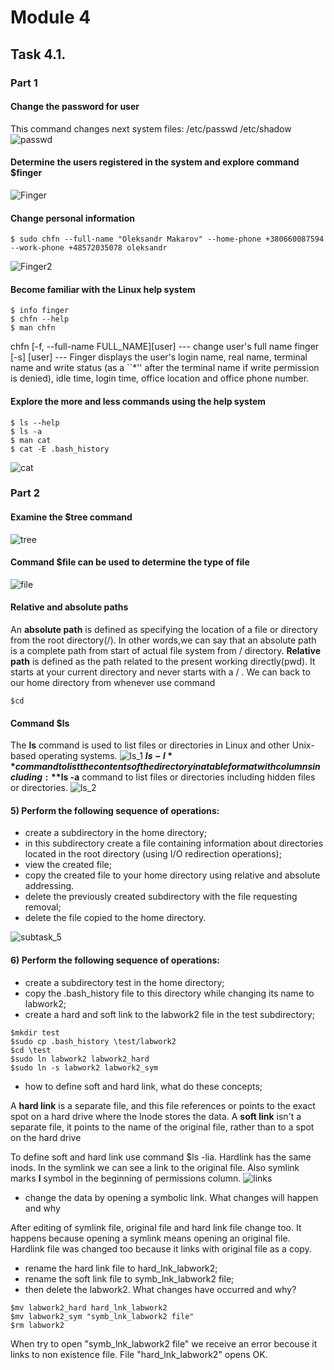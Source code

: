 # Module 4
## Task 4.1. 
### Part 1

#### Change the password for user
This command changes next system files:
/etc/passwd
/etc/shadow
![passwd](images/Screenshot1_m4_1.png)
#### Determine the users registered in the system and explore command $finger
![Finger](images/Screenshot2_m4_1.png)
#### Change personal information
```
$ sudo chfn --full-name "Oleksandr Makarov" --home-phone +380660087594 --work-phone +48572035078 oleksandr
```
![Finger2](images/Screenshot3_m4_1.png)
#### Become familiar with the Linux help system
```
$ info finger
$ chfn --help
$ man chfn
```
chfn [-f, --full-name FULL_NAME][user] --- change user's full name
finger [-s] [user] --- Finger displays the user's login name, real name, terminal    name and write status (as a ``*'' after the terminal name if write permission is     denied), idle time, login time, office location and office phone number.

#### Explore the more and less commands using the help system
```
$ ls --help
$ ls -a
$ man cat
$ cat -E .bash_history
```
![cat](images/Screenshot4_m4_1.png)

### Part 2
#### Examine the $tree command
![tree](images/Screenshot5_m4_1.png)

#### Command $file can be used to determine the type of file
![file](images/Screenshot6_m4_1.png)
#### Relative and absolute paths
An **absolute path** is defined as specifying the location of a file or directory from the root directory(/). In other words,we can say that an absolute path is a complete path from start of actual file system from / directory.
**Relative path** is defined as the path related to the present working directly(pwd). It starts at your current directory and never starts with a / .
We can back to our home directory from whenever use command 
```
$cd
```
#### Command $ls
The **ls** command is used to list files or directories in Linux and other Unix-based operating systems.
![ls_1](images/Screenshot7_m4_1.png)
**$ls -l** command to list the contents of the directory in a table format with columns including:
**$ls -a** command to list files or directories including hidden files or directories.
![ls_2](images/Screenshot8_m4_1.png)
#### 5) Perform the following sequence of operations:
- create a subdirectory in the home directory;
- in this subdirectory create a file containing information about directories located in the root directory (using I/O redirection operations);
- view the created file;
- copy the created file to your home directory using relative and absolute addressing.
- delete the previously created subdirectory with the file requesting removal;
- delete the file copied to the home directory.

![subtask_5](images/Screenshot9_m4_1.png)
#### 6) Perform the following sequence of operations:
- create a subdirectory test in the home directory;
- copy the .bash_history file to this directory while changing its name to labwork2;
- create a hard and soft link to the labwork2 file in the test subdirectory;
```
$mkdir test
$sudo cp .bash_history \test/labwork2
$cd \test
$sudo ln labwork2 labwork2_hard
$sudo ln -s labwork2 labwork2_sym
```
- how to define soft and hard link, what do these concepts;

A **hard link** is a separate file, and this file references or points to the exact spot on a hard drive where the Inode stores the data.
A **soft link** isn't a separate file, it points to the name of the original file, rather than to a spot on the hard drive

To define soft and hard link use command $ls -lia.
Hardlink has the same inods. In the symlink we can see a link to the original file. Also symlink marks **l** symbol in the beginning of permissions column.
![links](images/Screenshot10_m4_1.png)
- change the data by opening a symbolic link. What changes will happen and why 

After editing of symlink file, original file and hard link file change too. It happens because opening a symlink means opening an original file. Hardlink file was changed too because it links with original file as a copy.
- rename the hard link file to hard_lnk_labwork2;
- rename the soft link file to symb_lnk_labwork2 file;
- then delete the labwork2. What changes have occurred and why?

```
$mv labwork2_hard hard_lnk_labwork2
$mv labwork2_sym "symb_lnk_labwork2 file"
$rm labwork2
```
When try to open "symb_lnk_labwork2 file" we receive an error becouse it links to non existence file. File "hard_lnk_labwork2" opens OK.



